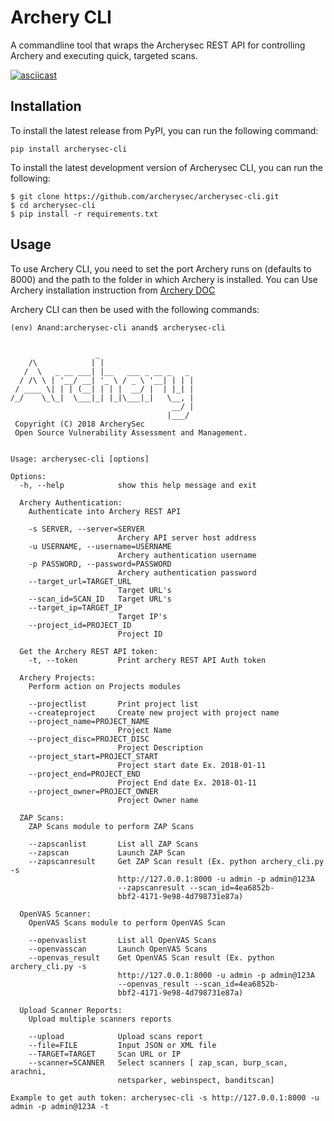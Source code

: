 # Archery CLI

A commandline tool that wraps the Archerysec REST API for controlling Archery and executing quick, targeted scans.

[![asciicast](https://asciinema.org/a/nrMUAcH2LKb7zXt5QDtkW5z0l.svg)](https://asciinema.org/a/nrMUAcH2LKb7zXt5QDtkW5z0l)

## Installation

To install the latest release from PyPI, you can run the following command:

```
pip install archerysec-cli
```
To install the latest development version of Archerysec CLI, you can run the following:

```
$ git clone https://github.com/archerysec/archerysec-cli.git
$ cd archerysec-cli
$ pip install -r requirements.txt

```
## Usage

To use Archery CLI, you need to set the port Archery runs on (defaults to 8000) and the path to the folder in which Archery is installed. 
You can Use Archery installation instruction from [Archery DOC](https://docs.archerysec.info/getting-started/Docker-install/)

Archery CLI can then be used with the following commands:
```
(env) Anand:archerysec-cli anand$ archerysec-cli


                   _
    /\            | |
   /  \   _ __ ___| |__   ___ _ __ _   _
  / /\ \ | '__/ __| '_ \ / _ \ '__| | | |
 / ____ \| | | (__| | | |  __/ |  | |_| |
/_/    \_\_|  \___|_| |_|\___|_|   \__, |
                                    __/ |
                                   |___/
 Copyright (C) 2018 ArcherySec
 Open Source Vulnerability Assessment and Management.


Usage: archerysec-cli [options]

Options:
  -h, --help            show this help message and exit

  Archery Authentication:
    Authenticate into Archery REST API

    -s SERVER, --server=SERVER
                        Archery API server host address
    -u USERNAME, --username=USERNAME
                        Archery authentication username
    -p PASSWORD, --password=PASSWORD
                        Archery authentication password
    --target_url=TARGET_URL
                        Target URL's
    --scan_id=SCAN_ID   Target URL's
    --target_ip=TARGET_IP
                        Target IP's
    --project_id=PROJECT_ID
                        Project ID

  Get the Archery REST API token:
    -t, --token         Print archery REST API Auth token

  Archery Projects:
    Perform action on Projects modules

    --projectlist       Print project list
    --createproject     Create new project with project name
    --project_name=PROJECT_NAME
                        Project Name
    --project_disc=PROJECT_DISC
                        Project Description
    --project_start=PROJECT_START
                        Project start date Ex. 2018-01-11
    --project_end=PROJECT_END
                        Project End date Ex. 2018-01-11
    --project_owner=PROJECT_OWNER
                        Project Owner name

  ZAP Scans:
    ZAP Scans module to perform ZAP Scans

    --zapscanlist       List all ZAP Scans
    --zapscan           Launch ZAP Scan
    --zapscanresult     Get ZAP Scan result (Ex. python archery_cli.py -s
                        http://127.0.0.1:8000 -u admin -p admin@123A
                        --zapscanresult --scan_id=4ea6852b-
                        bbf2-4171-9e98-4d798731e87a)

  OpenVAS Scanner:
    OpenVAS Scans module to perform OpenVAS Scan

    --openvaslist       List all OpenVAS Scans
    --openvasscan       Launch OpenVAS Scans
    --openvas_result    Get OpenVAS Scan result (Ex. python archery_cli.py -s
                        http://127.0.0.1:8000 -u admin -p admin@123A
                        --openvas_result --scan_id=4ea6852b-
                        bbf2-4171-9e98-4d798731e87a)

  Upload Scanner Reports:
    Upload multiple scanners reports

    --upload            Upload scans report
    --file=FILE         Input JSON or XML file
    --TARGET=TARGET     Scan URL or IP
    --scanner=SCANNER   Select scanners [ zap_scan, burp_scan, arachni,
                        netsparker, webinspect, banditscan]

Example to get auth token: archerysec-cli -s http://127.0.0.1:8000 -u admin -p admin@123A -t
```
